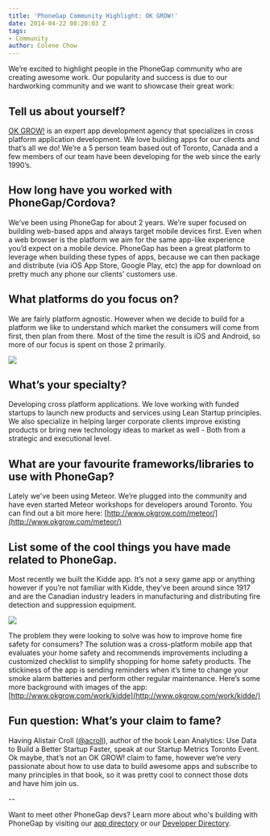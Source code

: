 ```yaml
---
title: 'PhoneGap Community Highlight: OK GROW!'
date: 2014-04-22 08:20:03 Z
tags:
- Community
author: Colene Chow
---
```


We’re excited to highlight people in the PhoneGap community who are creating awesome work. Our popularity and success is due to our hardworking community and we want to showcase their great work:

## Tell us about yourself?

[OK GROW!](http://www.okgrow.com/) is an expert app development agency that specializes in cross platform application development. We love building apps for our clients and that’s all we do! We’re a 5 person team based out of Toronto, Canada and a few members of our team have been developing for the web since the early 1990’s.

## How long have you worked with PhoneGap/Cordova?

We’ve been using PhoneGap for about 2 years. We’re super focused on building web-based apps and always target mobile devices first. Even when a web browser is the platform we aim for the same app-like experience you’d expect on a mobile device. PhoneGap has been a great platform to leverage when building these types of apps, because we can then package and distribute (via iOS App Store, Google Play, etc) the app for download on pretty much any phone our clients’ customers use.

## What platforms do you focus on?

We are fairly platform agnostic. However when we decide to build for a platform we like to understand which market the consumers will come from first, then plan from there. Most of the time the result is iOS and Android, so more of our focus is spent on those 2 primarily.

![](/blog/uploads/2014-04/kidde-wireframes.jpg)

## What’s your specialty?

Developing cross platform applications. We love working with funded startups to launch new products and services using Lean Startup principles. We also specialize in helping larger corporate clients improve existing products or bring new technology ideas to market as well - Both from a strategic and executional level.

## What are your favourite frameworks/libraries to use with PhoneGap?

Lately we've been using Meteor. We’re plugged into the community and have even started Meteor workshops for developers around Toronto. You can find out a bit more here: [http://www.okgrow.com/meteor/](http://www.okgrow.com/meteor/)

## List some of the cool things you have made related to PhoneGap.

Most recently we built the Kidde app. It’s not a sexy game app or anything however if you’re not familiar with Kidde, they’ve been around since 1917 and are the Canadian industry leaders in manufacturing and distributing fire detection and suppression equipment.

![](/blog/uploads/2014-04/kidde-wireframe-to-hi-fidelity.jpg)

The problem they were looking to solve was how to improve home fire safety for consumers? The solution was a cross-platform mobile app that evaluates your home safety and recommends improvements including a customized checklist to simplify shopping for home safety products. The stickiness of the app is sending reminders when it’s time to change your smoke alarm batteries and perform other regular maintenance. Here’s some more background with images of the app: [http://www.okgrow.com/work/kidde](http://www.okgrow.com/work/kidde/)

## Fun question: What’s your claim to fame?

Having Alistair Croll ([@acroll](http://twitter.com/acroll)), author of the book Lean Analytics: Use Data to Build a Better Startup Faster, speak at our Startup Metrics Toronto Event. Ok maybe, that’s not an OK GROW! claim to fame, however we’re very passionate about how to use data to build awesome apps and subscribe to many principles in that book, so it was pretty cool to connect those dots and have him join us.

--

Want to meet other PhoneGap devs? Learn more about who's building with PhoneGap by visiting our [app directory](https://phonegap.com/app/) or our [Developer Directory](http://people.phonegap.com).
